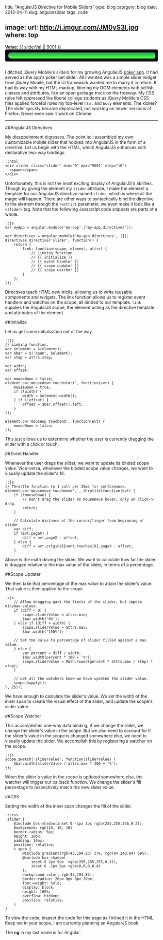 title: "AngularJS Directive for Mobile Sliders"
type: blog
category: blog
date: 2013-04-11
slug: angularslider
tags: code

image:
    url: http://i.imgur.com/JM0yS3I.jpg
    where: top
---

<div ng-app="demo" class="demo" style="margin-bottom: 26px;">
  <b>Value:</b> <span>{{ sliderVal || 9001 }}</span>
  <div slider class="slider" min="0" max="9001" step="10"><span></span></div>
</div>

I ditched jQuery Mobile's sliders for my growing AngularJS [poker
app](http://github.com/ngokevin/underthegun). It had served as the app's poker
bet slider. All I wanted was a simple slider widget from jQuery Mobile, but the
UI framework wanted me to marry it in return. It had its way with my HTML
markup, littering my DOM elements with selfish classes and attributes, like
an open garbage truck on the freeway. My CSS rules felt oppressed like liberal
college students as jQuery Mobile's CSS files applied forceful rules my
top-level ```html``` and ```body``` elements. The kicker? The slider quickly
became deprecated, not working on newer versions of Firefox.  Never even saw it
work on Chrome.

---

##AngularJS Directives

My disappointment digresses. The point is: I assembled my own customizable
mobile slider that hooked into AngularJS in the form of a directive. Let us
begin with the HTML, which AngularJS enhances with declarative two-way bindings.

    ::html
    <div slider class="slider" min="0" max="9001" step="10">
      <span></span>
    </div>

Unfortunately, this is not the most exciting display of AngularJS's abilities.
Though by giving the element my ```slider``` attribute, I make the element a
template for our AngularJS directive named ```slider```, which is where all the
magic will happen. There are other ways to syntactically bind the directive to
the element through the ```restrict``` parameter, we even make it look like a
```<slider>``` tag. Note that the following Javascript code snippets are parts
of a whole.

    ::js
    var myApp = angular.module('my-app',['my-app.directives']);

    var directives = angular.module('my-app.directives', []);
    directives.directive('slider', function() {
        return {
            link: function(scope, element, attrs) {
                // Linking function.
                // {{ initialize }}
                // {{ event handler }}
                // {{ scope updater }}
                // {{ scope watcher }}
            }
        };
    });

Directives teach HTML new tricks, allowing us to write reusable components and
widgets. The link function allows us to register event handlers and watches on
the scope, all binded to our template. ```link``` supplies the AngularJS scope,
the element acting as the directive template, and attributes of the element.

##Initialize

Let us get some initialization out of the way.

    ::js
    // Linking function.
    var $element = $(element);
    var $bar = $('span', $element);
    var step = attrs.step;

    var width;
    var offset;

    var mouseDown = false;
    element.on('mousedown touchstart', function(evt) {
        mouseDown = true;
        if (!width) {
            width = $element.width();
        } if (!offset) {
            offset = $bar.offset().left;
        }
    });

    element.on('mouseup touchend', function(evt) {
        mouseDown = false;
    });

This just allows us to determine whether the user is currently dragging the
slider with a click or touch.

##Event Handler

Whenever the user drags the slider, we want to update its binded scope value.
Vice-versa, whenever the binded scope value changes, we want to visually
update the slider's fill.

    ::js
    // Throttle function to 1 call per 25ms for performance.
    element.on('mousemove touchmove', _.throttle(function(evt) {
        if (!mouseDown) {
            // Don't drag the slider on mousemove hover, only on click-n-drag.
            return;
        }

        // Calculate distance of the cursor/finger from beginning of slider
        var diff;
        if (evt.pageX) {
            diff = evt.pageX - offset;
        } else {
            diff = evt.originalEvent.touches[0].pageX - offset;
        }

Above is the math driving the slider. We want to calculate how far the slider
is dragged relative to the max value of the slider, in terms of a percentage.

##Scope Updater

We then take that percentage of the max value to attain the slider's value.
That value is then applied to the scope.

    ::js
        // Allow dragging past the limits of the slider, but impose min/max values.
        if (diff < 0) {
            scope.sliderValue = attrs.min;
            $bar.width('0%');
        } else if (diff > width) {
            scope.sliderValue = attrs.max;
            $bar.width('100%');

        // Set the value to percentage of slider filled against a max value.
        } else {
            var percent = diff / width;
            $bar.width(percent * 100 + '%');
            scope.sliderValue = Math.round(percent * attrs.max / step) * step);
        }

        // Let all the watchers know we have updated the slider value.
        scope.$apply();
    }, 25));

We have enough to calculate the slider's value. We set the width of the inner
span to create the visual effect of the slider, and update the scope's slider
value.

##Scope Watcher

This accomplishes one-way data binding; if we change the slider, we
change the slider's value in the scope. But we also need to account for if the
slider's value in the scope is changed somewhere else, we need to visually
update the slider. We accomplish this by registering a watcher on the scope.

    ::js
    scope.$watch('sliderValue', function(sliderValue) {
        $bar.width(sliderValue / attrs.max * 100 + '%');
    });

When the slider's value in the scope is updated somewhere else, the watcher
will trigger our callback function. We change the slider's fill percentage to
respectively match the new slider value.

##CSS

Setting the width of the inner span changes the fill of the slider.

    ::scss
    .slider {
        @include box-shadow(inset 0 -1px 1px rgba(255,255,255,0.3));
        background: rgb(10, 10, 10)
        border-radius: 5px;
        height: 20px;
        padding: 10px;
        position: relative;
        > span {
            @include gradient(rgb(43,194,83) 37%, rgb(84,240,84) 69%);
            @include box-shadow(
                inset 0 2px 9px  rgba(255,255,255,0.3)\,
                inset 0 -2px 6px rgba(0,0,0,0.4)
            );
            background-color: rgb(43,194,83);
            border-radius: 20px 8px 8px 20px;
            font-weight: bold;
            display: block;
            height: 100%;
            overflow: hidden;
            position: relative;
        }
    }

To view the code, inspect the code for this page as I inlined it in the HTML.
Keep me in your scope, I am currently planning an AngularJS book.

The **ng** in my last name is for Angular.

<script src="http://code.jquery.com/jquery-1.9.1.min.js"></script>
<script src="https://ajax.googleapis.com/ajax/libs/angularjs/1.0.3/angular.min.js"></script>
<script src="http://underscorejs.org/underscore-min.js"></script>
<script type="text/javascript">
    demo = angular.module('demo',['demo.directives']);
    angular.module('demo.directives', []).directive('slider', function() {
        return {
            link: function(scope, element, attrs) {

                var $element = $(element);
                var width = $element.width();
                var $bar = $('span', $element);
                var offset = $bar.offset().left;

                var mouseDown = false;
                element.on('mousedown touchstart', function(evt) {
                    mouseDown = true;
                });

                element.on('mouseup touchend', function(evt) {
                    mouseDown = false;
                });

                element.on('mousemove touchmove', _.throttle(function(evt) {
                    evt.preventDefault();
                    if (!mouseDown) {
                        return;
                    }
                    var diff;
                    if (evt.pageX) {
                        diff = evt.pageX - offset;
                    } else {
                        diff = evt.originalEvent.touches[0].pageX - offset;
                    }

                    if (diff < 0) {
                        scope.sliderVal = attrs.min;
                        $bar.width('0%');
                    } else if (diff > width) {
                        scope.sliderVal = attrs.max;
                        $bar.width('100%');
                    } else {
                        var percent = diff / width;
                        $bar.width(percent * 100 + '%');
                        scope.sliderVal = (
                            Math.round(percent * attrs.max / attrs.step) *
                            attrs.step);
                    }
                    scope.$apply();
                }, 25));

                scope.$watch('sliderVal', function(sliderVal) {
                    $bar.width(sliderVal / attrs.max * 100 + '%');
                });
            }
        };
    });
    demo.run();
</script>
<style>
    .slider {
        -moz-box-shadow: inset 0 -1px 1px rgba(255, 255, 255, 0.3);
        -webkit-box-shadow: inset 0 -1px 1px rgba(255, 255, 255, 0.3);
        box-shadow: inset 0 -1px 1px rgba(255, 255, 255, 0.3);
        background: rgb(10, 10, 10);
        border-radius: 5px;
        height: 20px;
        padding: 10px;
        position: relative;
    }
    .slider > span {
        background-color: #54f054 69%;
        background-image: -webkit-gradient(linear, left bottom, left top, from(#2bc253 37%), to(#54f054 69%));
        background-image: -webkit-linear-gradient(#2bc253 37%, #54f054 69%);
        background-image: -moz-linear-gradient(#2bc253 37%, #54f054 69%);
        background-image: -ms-linear-gradient(#2bc253 37%, #54f054 69%);
        background-image: -o-linear-gradient(#2bc253 37%, #54f054 69%);
        background-image: linear-gradient(#2bc253 37%, #54f054 69%);
        -moz-box-shadow: inset 0 2px 9px rgba(255, 255, 255, 0.3) \, inset 0 -2px 6px rgba(0, 0, 0, 0.4);
        -webkit-box-shadow: inset 0 2px 9px rgba(255, 255, 255, 0.3) \, inset 0 -2px 6px rgba(0, 0, 0, 0.4);
        box-shadow: inset 0 2px 9px rgba(255, 255, 255, 0.3) \, inset 0 -2px 6px rgba(0, 0, 0, 0.4);
        background-color: #2bc253;
        border-radius: 20px 8px 8px 20px;
        font-weight: bold;
        display: block;
        height: 100%;
        overflow: hidden;
        position: relative;
    }
</style>
